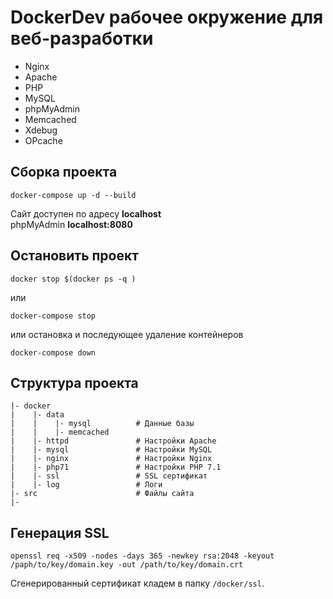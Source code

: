 # DockerDev рабочее окружение для веб-разработки

* Nginx
* Apache
* PHP
* MySQL
* phpMyAdmin 
* Memcached
* Xdebug
* OPcache

## Сборка проекта

```
docker-compose up -d --build
```

Сайт доступен по адресу **localhost**  
phpMyAdmin **localhost:8080**

## Остановить проект

```
docker stop $(docker ps -q )
```

или

```
docker-compose stop
```

или остановка и последующее удаление контейнеров

```
docker-compose down
```

## Структура проекта

```
|- docker  
|    |- data  
|    |    |- mysql          # Данные базы
|    |    |- memcached
|    |- httpd               # Настройки Apache
|    |- mysql               # Настройки MySQL
|    |- nginx               # Настройки Nginx
|    |- php71               # Настройки PHP 7.1
|    |- ssl                 # SSL сертификат
|    |- log                 # Логи
|- src                      # Файлы сайта
|- 
```

## Генерация SSL

```
openssl req -x509 -nodes -days 365 -newkey rsa:2048 -keyout /paph/to/key/domain.key -out /path/to/key/domain.crt
```

Сгенерированный сертификат кладем в папку `/docker/ssl`.